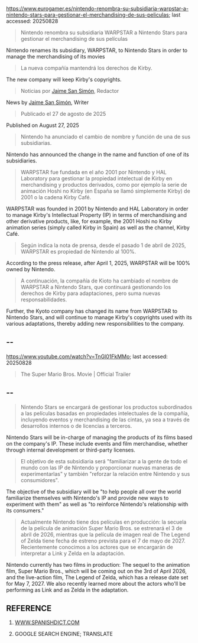 https://www.eurogamer.es/nintendo-renombra-su-subsidiaria-warpstar-a-nintendo-stars-para-gestionar-el-merchandising-de-sus-peliculas; last accessed: 20250828

> Nintendo renombra su subsidiaria WARPSTAR a Nintendo Stars para gestionar el merchandising de sus películas

Nintendo renames its subsidiary, WARPSTAR, to Nintendo Stars in order to manage the merchandising of its movies

> La nueva compañía mantendrá los derechos de Kirby.

The new company will keep Kirby's copyrights.

> Noticias por [Jaime San Simón](https://www.eurogamer.es/authors/jaime-san-simon), Redactor

News by [Jaime San Simón](https://www.eurogamer.es/authors/jaime-san-simon), Writer

> Publicado el 27 de agosto de 2025

Published on August 27, 2025

> Nintendo ha anunciado el cambio de nombre y función de una de sus subsidiarias.

Nintendo has announced the change in the name and function of one of its subsidiaries.

> WARPSTAR fue fundada en el año 2001 por Nintendo y HAL Laboratory para gestionar la propiedad intelectual de Kirby en merchandising y productos derivados, como por ejemplo la serie de animación Hoshi no Kirby (en España se llamó simplemente Kirby) de 2001 o la cadena Kirby Café.

WARPSTAR was founded in 2001 by Nintendo and HAL Laboratory in order to manage Kirby's Intellectual Property (IP) in terms of merchandising and other derivative products, like, for example, the 2001 Hoshi no Kirby animation series (simply called Kirby in Spain) as well as the channel, Kirby Café.

> Según indica la nota de prensa, desde el pasado 1 de abril de 2025, WARPSTAR es propiedad de Nintendo al 100%.

According to the press release, after April 1, 2025, WARPSTAR will be 100% owned by Nintendo.

> A continuación, la compañía de Kioto ha cambiado el nombre de WARPSTAR a Nintendo Stars, que continuará gestionando los derechos de Kirby para adaptaciones, pero suma nuevas responsabilidades. 

Further, the Kyoto company has changed its name from WARPSTAR to Nintendo Stars, and will continue to manage Kirby's copyrights used with its various adaptations, thereby adding new responsibilities to the company.

## --

https://www.youtube.com/watch?v=TnGl01FkMMo; last accessed: 20250828

> The Super Mario Bros. Movie | Official Trailer 

## --

> Nintendo Stars se encargará de gestionar los productos subordinados a las películas basadas en propiedades intelectuales de la compañía, incluyendo eventos y merchandising de las cintas, ya sea a través de desarrollos internos o de licencias a terceros.

Nintendo Stars will be in-charge of managing the products of its films based on the company's IP. These include events and film merchandise, whether through internal development or third-party licenses. 

> El objetivo de esta subsidiaria será "familiarizar a la gente de todo el mundo con las IP de Nintendo y proporcionar nuevas maneras de experimentarlas" y también "reforzar la relación entre Nintendo y sus consumidores".

The objective of the subsidiary will be "to help people all over the world familiarize themselves with Nintendo's IP and provide new ways to experiment with them" as well as "to reinforce Nintendo's relationship with its consumers."

> Actualmente Nintendo tiene dos películas en producción: la secuela de la película de animación Super Mario Bros. se estrenará el 3 de abril de 2026, mientras que la película de imagen real de The Legend of Zelda tiene fecha de estreno prevista para el 7 de mayo de 2027. Recientemente conocimos a los actores que se encargarán de interpretar a Link y Zelda en la adaptación. 

Nintendo currently has two films in production: The sequel to the animation film, Super Mario Bros., which will be coming out on the 3rd of April 2026, and the live-action film, The Legend of Zelda, which has a release date set for May 7, 2027. We also recently learned more about the actors who'll be performing as Link and as Zelda in the adaptation.

## REFERENCE

1) [WWW.SPANISHDICT.COM](https://www.spanishdict.com)

2) GOOGLE SEARCH ENGINE; TRANSLATE